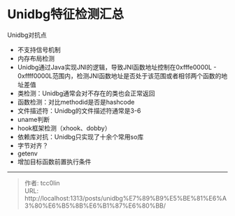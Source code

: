 # Unidbg特征检测汇总



Unidbg对抗点
- 不支持信号机制
- 内存布局检测
- Unidbg通过Java实现JNI的逻辑，导致JNI函数地址控制在0xfffe0000L - 0xffff0000L范围内，检测JNI函数地址是否处于该范围或者相邻两个函数的地址差值
- 类检测：Unidbg通常会对不存在的类也会正常返回
- 函数检测：对比methodid是否是hashcode
- 文件描述符：Unidbg的文件描述符通常是3-6
- uname判断
- hook框架检测（xhook、dobby）
- 依赖库对抗：Unidbg只实现了十余个常用so库
- 字节对齐？
- getenv
- 增加目标函数前置执行条件

---

> 作者: tcc0lin  
> URL: http://localhost:1313/posts/unidbg%E7%89%B9%E5%BE%81%E6%A3%80%E6%B5%8B%E6%B1%87%E6%80%BB/  

